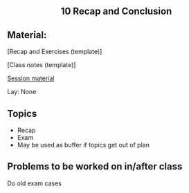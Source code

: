 <h2 align="center">10 Recap and Conclusion</h2>

## Material:

[Recap and Exercises (template)]

[Class notes (template)]

[Session material](https://viaucdk-my.sharepoint.com/:f:/g/personal/rib_viauc_dk/EtfV6J_rSERJj-mb3xr1ZxQByfGidzerAswflw1EoyE7iA?e=xbkSf3)

<p>Lay:&nbsp;​​​​None</p>

## Topics
<ul>
	<li>Recap</li>
	<li>Exam</li>
	<li>May be used as buffer if topics get out of plan</li>
</ul>

## Problems to be worked on in/after class

<p>Do old exam cases</p>